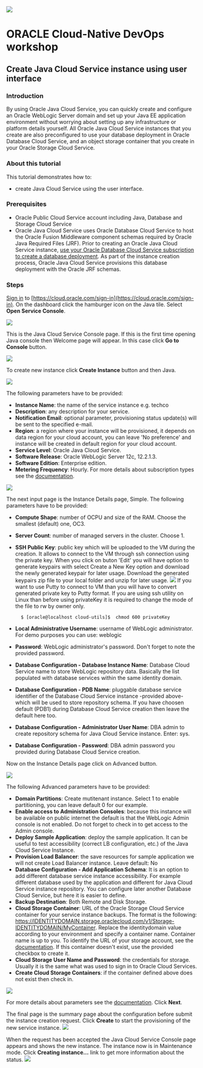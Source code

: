 ![](../common/images/customer.logo.png)
---
# ORACLE Cloud-Native DevOps workshop #

## Create Java Cloud Service instance using user interface ##

### Introduction ###

By using Oracle Java Cloud Service, you can quickly create and configure an Oracle WebLogic Server domain and set up your Java EE application environment without worrying about setting up any infrastructure or platform details yourself. All Oracle Java Cloud Service instances that you create are also preconfigured to use your database deployment in Oracle Database Cloud Service, and an object storage container that you create in your Oracle Storage Cloud Service.

### About this tutorial ###
This tutorial demonstrates how to:
	
+ create Java Cloud Service using the user interface.

### Prerequisites ###

+ Oracle Public Cloud Service account including Java, Database and Storage Cloud Service
+ Oracle Java Cloud Service uses Oracle Database Cloud Service to host the Oracle Fusion Middleware component schemas required by Oracle Java Required Files (JRF). Prior to creating an Oracle Java Cloud Service instance, [use your Oracle Database Cloud Service subscription to create a database deployment](../dbcs-create/README.md). As part of the instance creation process, Oracle Java Cloud Service provisions this database deployment with the Oracle JRF schemas.

### Steps ###

[Sign in](../common/sign.in.to.oracle.cloud.md) to [https://cloud.oracle.com/sign-in](https://cloud.oracle.com/sign-in). On the dashboard click the hamburger icon on the Java tile. Select **Open Service Console**.

![](images/01.png)

This is the Java Cloud Service Console page. If this is the first time opening Java console then Welcome page will appear. In this case click **Go to Console** button.

![](images/02.png)

To create new instance click **Create Instance** button and then Java.

![](images/03.png)

The following parameters have to be provided:

+ **Instance Name**: the name of the service instance e.g. techco
+ **Description**: any description for your service.
+ **Notification Email**: optional parameter, provisioning status update(s) will be sent to the specified e-mail.
+ **Region**: a region where your instance will be provisioned, it depends on data region for your cloud account, you can leave 'No preference' and instance will be created in default region for your cloud account.
+ **Service Level**: Oracle Java Cloud Service.
+ **Software Release**: Oracle WebLogic Server 12c, 12.2.1.3.
+ **Software Edition**: Enterprise edition.
+ **Metering Frequency**: Hourly. For more details about subscription types see the [documentation](https://docs.oracle.com/cloud/latest/dbcs_dbaas/CSDBI/GUID-F1E6807A-D283-4170-AB2B-9D43CD8DCD92.htm#CSDBI3395).

![](images/05.png)

The next input page is the Instance Details page, Simple. The following parameters have to be provided:
	
+ **Compute Shape**: number of OCPU and size of the RAM. Choose the smallest (default) one, OC3.
+ **Server Count**: number of managed servers in the cluster. Choose 1.
+ **SSH Public Key**: public key which will be uploaded to the VM during the creation. It allows to connect to the VM through ssh connection using the private key. When you click on buton 'Edit' you will have option to generate keypairs with select Create a New Key option and download the newly generated keypair for later usage. Download the generated keypairs zip file to your local folder and unzip for later usage.
![](images/04.png) 
If you want to use Putty to connect to VM than you will have to convert generated private key to Putty format. If you are using ssh utility on Linux than before using privateKey it is required to change the mode of the file to rw by owner only.

		$ [oracle@localhost cloud-utils]$  chmod 600 privateKey

+ **Local Administrative Username**: username of WebLogic administrator. For demo purposes you can use: weblogic
+ **Password**: WebLogic administrator's password. Don't forget to note the provided password.
+ **Database Configuration - Database Instance Name**: Database Cloud Service name to store WebLogic repository data. Basically the list populated with database services within the same identity domain.
+ **Database Configuration - PDB Name**: pluggable database service identifier of the Database Cloud Service instance -provided above- which will be used to store repository schema. If you have choosen default (PDB1) during Database Cloud Service creation then leave the default here too.
+ **Database Configuration - Administrator User Name**: DBA admin to create repository schema for Java Cloud Service instance. Enter: sys.
+ **Database Configuration - Password**: DBA admin password you provided during Database Cloud Service creation.

Now on the Instance Details page click on Advanced button. 

![](images/06.png)

The following Advanced parameters have to be provided:

+ **Domain Partitions**: Create mutitenant instance. Select 1 to enable partitioning, you can leave default 0 for our example.
+ **Enable access to Administration Consoles**: because this instance will be available on public internet the default is that the WebLogic Admin console is not enabled. Do not forget to check in to get access to the Admin console.
+ **Deploy Sample Application**: deploy the sample application. It can be useful to test accessibility (correct LB configuration, etc.) of the Java Cloud Service Instance.
+ **Provision Load Balancer**: the save resources for sample application we will not create Load Balancer instance. Leave default: No
+ **Database Configuration - Add Application Schema**: It is an option to add different database service instance accessibility. For example different database used by the application and different for Java Cloud Service instance repository. You can configure later another Database Cloud Service, but here it is easier to define.
+ **Backup Destination**: Both Remote and Disk Storage.
+ **Cloud Storage Container**: URL of the Oracle Storage Cloud Service container for your service instance backups. The format is the following: https://IDENTITYDOMAIN.storage.oraclecloud.com/v1/Storage-IDENTITYDOMAIN/MyContainer. Replace the identitydomain value according to your environment and specify a container name. Container name is up to you. To identify the URL of your storage account, see the [documentation](https://docs.oracle.com/en/cloud/iaas/storage-cloud/cssto/accessing-object-storage-classic.html#GUID-221133EF-F408-4DCF-9BF7-7A1F12C3E8A6). If this container doesn't exist, use the provided checkbox to create it.
+ **Cloud Storage User Name and Password**: the credentials for storage. Usually it is the same what was used to sign in to Oracle Cloud Services.
+ **Create Cloud Storage Containers**: if the container defined above does not exist then check in.

![](images/07.png)

For more details about parameters see the [documentation](https://docs.oracle.com/cloud/latest/jcs_gs/JSCUG/GUID-31F00F2C-221F-4069-8E8A-EE48BFEC53A2.htm#JSCUG-GUID-88BD737C-8DA9-419A-8DBF-489BDFF9C512). Click **Next**.

The final page is the summary page about the configuration before submit the instance creation request. Click **Create** to start the provisioning of the new service instance.
![](images/08.png)

When the request has been accepted the Java Cloud Service Console page appears and shows the new instance. The instance now is in Maintenance mode. Click **Creating instance...** link to get more information about the status.
![](images/09.png)

